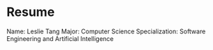 # Resume
Name: Leslie Tang
Major: Computer Science
Specialization: Software Engineering and Artificial Intelligence
